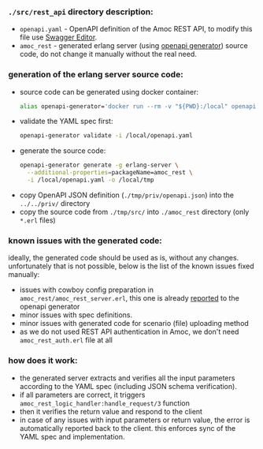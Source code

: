 ### `./src/rest_api` directory description:
- `openapi.yaml` - OpenAPI definition of the Amoc REST API, to modify this file 
use [Swagger Editor](http://editor.swagger.io/).
- `amoc_rest` - generated erlang server (using [openapi generator](https://openapi-generator.tech/))
source code, do not change it manually without the real need.
### generation of the erlang server source code:
- source code can be generated using docker container:
  ```bash
  alias openapi-generator='docker run --rm -v "${PWD}:/local" openapitools/openapi-generator-cli:v4.3.1'
  ```
- validate the YAML spec first:
  ```bash
  openapi-generator validate -i /local/openapi.yaml
  ```
- generate the source code:
  ```bash
  openapi-generator generate -g erlang-server \
    --additional-properties=packageName=amoc_rest \
    -i /local/openapi.yaml -o /local/tmp
  ```
- copy OpenAPI JSON definition (`./tmp/priv/openapi.json`) into the `../../priv/` directory
- copy the source code from `./tmp/src/` into `./amoc_rest` directory (only `*.erl` files)
### known issues with the generated code:
ideally, the generated code should be used as is, without any changes. unfortunately that is not
possible, below is the list of the known issues fixed manually:
- issues with cowboy config preparation in `amoc_rest/amoc_rest_server.erl`, this one is already 
[reported](https://github.com/OpenAPITools/openapi-generator/issues/6354) to the openapi generator
- minor issues with spec definitions.
- minor issues with generated code for scenario (file) uploading method
- as we do not used REST API authentication in Amoc, we don't need `amoc_rest_auth.erl` file at all
### how does it work:
- the generated server extracts and verifies all the input parameters according to the YAML spec (including
JSON schema verification).
- if all parameters are correct, it triggers `amoc_rest_logic_handler:handle_request/3` function
- then it verifies the return value and respond to the client
- in case of any issues with input parameters or return value, the error is automatically reported
back to the client. this enforces sync of the YAML spec and implementation. 